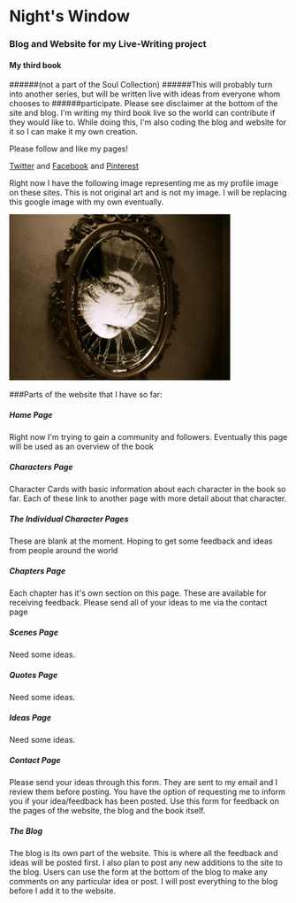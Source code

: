 # Night's Window
### Blog and Website for my Live-Writing project
#### My third book
######(not a part of the Soul Collection)
######This will probably turn into another series, but will be written live with ideas from everyone whom chooses to
######participate. Please see disclaimer at the bottom of the site and blog.
I'm writing my third book live so the world can contribute if they would like to. While doing this,
I'm also coding the blog and website for it so I can make it my own creation.

Please follow and like my pages!

[Twitter](https://twitter.com/nightswindow) and [Facebook](https://www.facebook.com/nightswindow/) and
[Pinterest](https://www.pinterest.com/nightswindow2/)

Right now I have the following image representing me as my profile image on these sites. This is not original art and
 is not my image. I will be replacing this google image with my own eventually.

![Night's Window Profile Picture - Creepy woman in Mirror](/code/client/images/creepy-mirror.jpg)

###Parts of the website that I have so far:
##### Home Page
Right now I'm trying to gain a community and followers. Eventually this page will be used as an overview of the book
##### Characters Page
Character Cards with basic information about each character in the book so far. Each of these link to another page
with more detail about that character.
##### The Individual Character Pages
These are blank at the moment. Hoping to get some feedback and ideas from people around the world
##### Chapters Page
Each chapter has it's own section on this page. These are available for receiving feedback. Please send all of your
ideas to me via the contact page
##### Scenes Page
Need some ideas.
##### Quotes Page
Need some ideas.
##### Ideas Page
Need some ideas.
##### Contact Page
Please send your ideas through this form. They are sent to my email and I review them before posting. You have the
option of requesting me to inform you if your idea/feedback has been posted. Use this form for feedback on the pages
of the website, the blog and the book itself.
##### The Blog
The blog is its own part of the website. This is where all the feedback and ideas will be posted first. I also plan
to post any new additions to the site to the blog. Users can use the form at the bottom of the blog to make any
comments on any particular idea or post. I will post everything to the blog before I add it to the website.